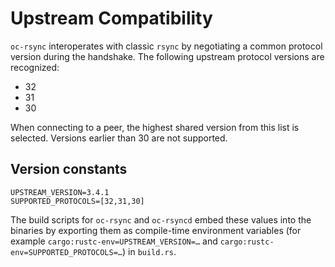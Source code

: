 # Upstream Compatibility

`oc-rsync` interoperates with classic `rsync` by negotiating a common protocol version during the handshake.
The following upstream protocol versions are recognized:

- 32
- 31
- 30

When connecting to a peer, the highest shared version from this list is selected. Versions earlier than 30 are not supported.

## Version constants

```
UPSTREAM_VERSION=3.4.1
SUPPORTED_PROTOCOLS=[32,31,30]
```

The build scripts for `oc-rsync` and `oc-rsyncd` embed these values into the binaries by exporting them as compile-time environment variables (for example `cargo:rustc-env=UPSTREAM_VERSION=…` and `cargo:rustc-env=SUPPORTED_PROTOCOLS=…`) in `build.rs`.
